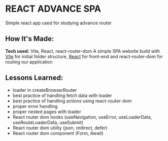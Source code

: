 # REACT ADVANCE SPA

Simple react app used for studying advance router

## How It's Made:

**Tech used:** Vite, React, react-router-dom
A simple SPA website build with [Vite](https://github.com/vitejs/vite) for initial folder structure, [React](https://github.com/facebook/react) for front-end and react-router-dom for routing our application

## Lessons Learned:

- loader in createBrowserRouter
- best practice of handling fetch data with loader
- best practice of handling actions using react-router-dom
- proper error handling
- proper nested pages with loader
- React router dom hooks (useNavigation, useError, useLoaderData, useRouteLoaderData, useSubmit)
- React router dom utility (json, redirect, defer)
- React router dom component (Form, Await)
